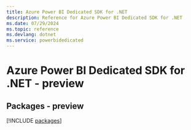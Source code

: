 ```yaml
---
title: Azure Power BI Dedicated SDK for .NET
description: Reference for Azure Power BI Dedicated SDK for .NET
ms.date: 07/29/2024
ms.topic: reference
ms.devlang: dotnet
ms.service: powerbidedicated
---
```

# Azure Power BI Dedicated SDK for .NET - preview
## Packages - preview
[!INCLUDE [packages](power-bi-dedicated-index.md)]